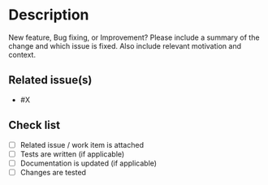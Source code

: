 # Description

New feature, Bug fixing, or Improvement?
Please include a summary of the change and which issue is fixed. Also include relevant motivation and context.

## Related issue(s)

- #X

## Check list

- [ ] Related issue / work item is attached
- [ ] Tests are written (if applicable)
- [ ] Documentation is updated (if applicable)
- [ ] Changes are tested
